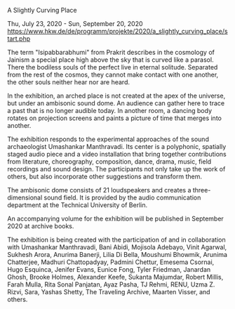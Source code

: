 
A Slightly Curving Place

Thu, July 23, 2020 - Sun, September 20, 2020
https://www.hkw.de/de/programm/projekte/2020/a_slightly_curving_place/start.php

The term "Isipabbarabhumi" from Prakrit describes in the cosmology of Jainism a special place high above the sky that is curved like a parasol. There the bodiless souls of the perfect live in eternal solitude. Separated from the rest of the cosmos, they cannot make contact with one another, the other souls neither hear nor are heard.

In the exhibition, an arched place is not created at the apex of the universe, but under an ambisonic sound dome. An audience can gather here to trace a past that is no longer audible today. In another room, a dancing body rotates on projection screens and paints a picture of time that merges into another.

The exhibition responds to the experimental approaches of the sound archaeologist Umashankar Manthravadi. Its center is a polyphonic, spatially staged audio piece and a video installation that bring together contributions from literature, choreography, composition, dance, drama, music, field recordings and sound design. The participants not only take up the work of others, but also incorporate other suggestions and transform them.

The ambisonic dome consists of 21 loudspeakers and creates a three-dimensional sound field. It is provided by the audio communication department at the Technical University of Berlin.

An accompanying volume for the exhibition will be published in September 2020 at archive books.

The exhibition is being created with the participation of and in collaboration with 
Umashankar Manthravadi, Bani Abidi, Mojisola Adebayo, Vinit Agarwal, Sukhesh Arora, Anurima Banerji, Lilia Di Bella, Moushumi Bhowmik, Arunima Chatterjee, Madhuri Chattopadyay, Padmini Chettur, Emesema Csornai, Hugo Esquinca, Jenifer Evans, Eunice Fong, Tyler Friedman, Janardan Ghosh, Brooke Holmes, Alexander Keefe, Sukanta Majumdar, Robert Millis, Farah Mulla, Rita Sonal Panjatan, Ayaz Pasha, TJ Rehmi, RENU, Uzma Z. Rizvi, Sara, Yashas Shetty, The Traveling Archive, Maarten Visser, and others.


